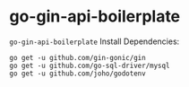 # go-gin-api-boilerplate
`go-gin-api-boilerplate`
Install Dependencies:
```
go get -u github.com/gin-gonic/gin
go get -u github.com/go-sql-driver/mysql
go get -u github.com/joho/godotenv


```
